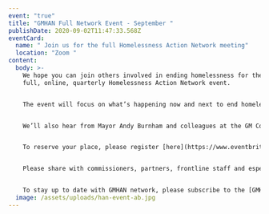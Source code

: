 ```yaml
---
event: "true"
title: "GMHAN Full Network Event - September "
publishDate: 2020-09-02T11:47:33.568Z
eventCard:
  name: " Join us for the full Homelessness Action Network meeting"
  location: "Zoom "
content:
  body: >-
    We hope you can join others involved in ending homelessness for the second
    full, online, quarterly Homelessness Action Network event.


    The event will focus on what’s happening now and next to end homelessness in Greater Manchester, and ask what can we do or influence to achieve the ambition to[ ‘Build Back Better’.](https://www.gmhan.net/assets/uploads/gmhan-building-back-better-proposal.pdf)


    We’ll also hear from Mayor Andy Burnham and colleagues at the GM Combined Authority about the latest updates and plans across GM homelessness programmes.


    To reserve your place, please register [here](https://www.eventbrite.co.uk/e/gmhan-full-network-event-tickets-117515031623) and the joining information will follow before the event.


    Please share with commissioners, partners, frontline staff and especially people with lived experience of homelessness or currently accessing services for a wider representation of voices.


    To stay up to date with GMHAN network, please subscribe to the [GMHAN mailing list](https://streetsupport.us12.list-manage.com/subscribe?u=da9a1d4bb2b1a69a981456972&id=3c6ae13085) to hear about news and activities.
  image: /assets/uploads/han-event-ab.jpg
---
```

